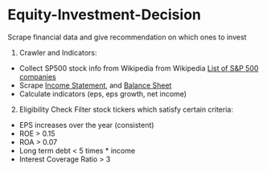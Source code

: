 # Equity-Investment-Decision
Scrape financial data and give recommendation on which ones to invest

1. Crawler and Indicators:
- Collect SP500 stock info from Wikipedia from Wikipedia [List of S&P 500 companies](https://en.wikipedia.org/wiki/List_of_S%26P_500_companies)
- Scrape [Income Statement](https://www.marketwatch.com/investing/stock/aapl/financials), and [Balance Sheet](https://www.marketwatch.com/investing/stock/aapl/financials/balance-sheet) 
- Calculate indicators (eps, eps growth, net income)

2. Eligibility Check
Filter stock tickers which satisfy certain criteria:
- EPS increases over the year (consistent)
- ROE > 0.15
- ROA > 0.07
- Long term debt < 5 times * income
- Interest Coverage Ratio > 3
